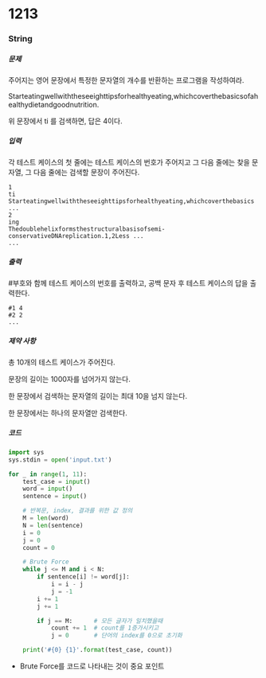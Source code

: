 # 1213

### String

##### 문제

주어지는 영어 문장에서 특정한 문자열의 개수를 반환하는 프로그램을 작성하여라.

Starteatingwellwiththeseeighttipsforhealthyeating,whichcoverthebasicsofahealthydietandgoodnutrition.

위 문장에서 ti 를 검색하면, 답은 4이다.



##### 입력

각 테스트 케이스의 첫 줄에는 테스트 케이스의 번호가 주어지고 그 다음 줄에는 찾을 문자열, 그 다음 줄에는 검색할 문장이 주어진다.

```
1
ti
Starteatingwellwiththeseeighttipsforhealthyeating,whichcoverthebasics ...
2
ing
Thedoublehelixformsthestructuralbasisofsemi-conservativeDNAreplication.1,2Less ...
...
```



##### 출력

\#부호와 함께 테스트 케이스의 번호를 출력하고, 공백 문자 후 테스트 케이스의 답을 출력한다.

```
#1 4
#2 2
...
```



##### 제약 사항

총 10개의 테스트 케이스가 주어진다.

문장의 길이는 1000자를 넘어가지 않는다.

한 문장에서 검색하는 문자열의 길이는 최대 10을 넘지 않는다.

한 문장에서는 하나의 문자열만 검색한다. 



##### 코드

```python
import sys
sys.stdin = open('input.txt')

for _ in range(1, 11):
    test_case = input()
    word = input()
    sentence = input()

    # 반복문, index, 결과를 위한 값 정의
    M = len(word)
    N = len(sentence)
    i = 0
    j = 0
    count = 0

    # Brute Force
    while j <= M and i < N:
        if sentence[i] != word[j]:
            i = i - j
            j = -1
        i += 1
        j += 1

        if j == M:      # 모든 글자가 일치했을때
            count += 1  # count를 1증가시키고
            j = 0       # 단어의 index를 0으로 초기화

    print('#{0} {1}'.format(test_case, count))
```

- Brute Force를 코드로 나타내는 것이 중요 포인트